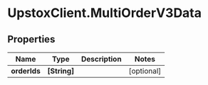 # UpstoxClient.MultiOrderV3Data

## Properties
Name | Type | Description | Notes
------------ | ------------- | ------------- | -------------
**orderIds** | **[String]** |  | [optional] 
